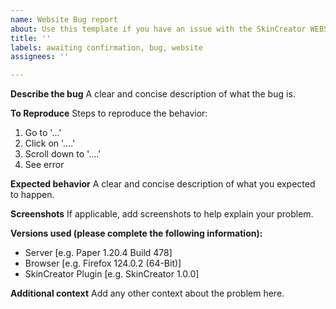 ```yaml
---
name: Website Bug report
about: Use this template if you have an issue with the SkinCreator WEBSITE
title: ''
labels: awaiting confirmation, bug, website
assignees: ''

---
```


**Describe the bug**
A clear and concise description of what the bug is.

**To Reproduce**
Steps to reproduce the behavior:
1. Go to '...'
2. Click on '....'
3. Scroll down to '....'
4. See error

**Expected behavior**
A clear and concise description of what you expected to happen.

**Screenshots**
If applicable, add screenshots to help explain your problem.

**Versions used (please complete the following information):**
 - Server [e.g. Paper 1.20.4 Build 478]
 - Browser [e.g. Firefox 124.0.2 (64-Bit)]
 - SkinCreator Plugin [e.g. SkinCreator 1.0.0]

**Additional context**
Add any other context about the problem here.
